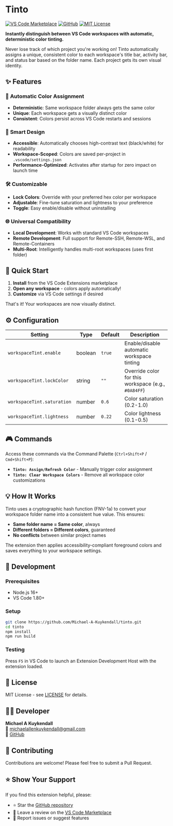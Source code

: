 # Tinto

[![VS Code Marketplace](https://img.shields.io/badge/VS%20Code-Marketplace-blue?logo=visual-studio-code)](https://marketplace.visualstudio.com/publishers/tinto)
[![GitHub](https://img.shields.io/badge/GitHub-tinto-blue?logo=github)](https://github.com/Michael-A-Kuykendall/tinto)
[![MIT License](https://img.shields.io/badge/License-MIT-yellow.svg)](https://opensource.org/licenses/MIT)

**Instantly distinguish between VS Code workspaces with automatic, deterministic color tinting.**

Never lose track of which project you're working on! Tinto automatically assigns a unique, consistent color to each workspace's title bar, activity bar, and status bar based on the folder name. Each project gets its own visual identity.

## ✨ Features

### 🎨 **Automatic Color Assignment**
- **Deterministic**: Same workspace folder always gets the same color
- **Unique**: Each workspace gets a visually distinct color
- **Consistent**: Colors persist across VS Code restarts and sessions

### 🎯 **Smart Design**
- **Accessible**: Automatically chooses high-contrast text (black/white) for readability
- **Workspace-Scoped**: Colors are saved per-project in `.vscode/settings.json`
- **Performance-Optimized**: Activates after startup for zero impact on launch time

### 🛠 **Customizable**
- **Lock Colors**: Override with your preferred hex color per workspace
- **Adjustable**: Fine-tune saturation and lightness to your preference
- **Toggle**: Easy enable/disable without uninstalling

### 🌐 **Universal Compatibility**
- **Local Development**: Works with standard VS Code workspaces
- **Remote Development**: Full support for Remote-SSH, Remote-WSL, and Remote-Containers
- **Multi-Root**: Intelligently handles multi-root workspaces (uses first folder)

## 🚀 Quick Start

1. **Install** from the VS Code Extensions marketplace
2. **Open any workspace** - colors apply automatically!
3. **Customize** via VS Code settings if desired

That's it! Your workspaces are now visually distinct.

## ⚙️ Configuration

| Setting | Type | Default | Description |
|---------|------|---------|-------------|
| `workspaceTint.enable` | boolean | `true` | Enable/disable automatic workspace tinting |
| `workspaceTint.lockColor` | string | `""` | Override color for this workspace (e.g., `#0A84FF`) |
| `workspaceTint.saturation` | number | `0.6` | Color saturation (0.2-1.0) |
| `workspaceTint.lightness` | number | `0.22` | Color lightness (0.1-0.5) |

## 🎮 Commands

Access these commands via the Command Palette (`Ctrl+Shift+P` / `Cmd+Shift+P`):

- **`Tinto: Assign/Refresh Color`** - Manually trigger color assignment
- **`Tinto: Clear Workspace Colors`** - Remove all workspace color customizations

## 💡 How It Works

Tinto uses a cryptographic hash function (FNV-1a) to convert your workspace folder name into a consistent hue value. This ensures:

- **Same folder name = Same color**, always
- **Different folders = Different colors**, guaranteed
- **No conflicts** between similar project names

The extension then applies accessibility-compliant foreground colors and saves everything to your workspace settings.

## 🔧 Development

### Prerequisites
- Node.js 16+
- VS Code 1.80+

### Setup
```bash
git clone https://github.com/Michael-A-Kuykendall/tinto.git
cd tinto
npm install
npm run build
```

### Testing
Press `F5` in VS Code to launch an Extension Development Host with the extension loaded.

## 📄 License

MIT License - see [LICENSE](LICENSE) for details.

## 👨‍💻 Developer

**Michael A Kuykendall**  
📧 [michaelallenkuykendall@gmail.com](mailto:michaelallenkuykendall@gmail.com)  
🐙 [GitHub](https://github.com/Michael-A-Kuykendall)

## 🤝 Contributing

Contributions are welcome! Please feel free to submit a Pull Request.

## ⭐ Show Your Support

If you find this extension helpful, please:
- ⭐ Star the [GitHub repository](https://github.com/Michael-A-Kuykendall/tinto)
- 📝 Leave a review on the [VS Code Marketplace](https://marketplace.visualstudio.com/publishers/tinto)
- 🐛 Report issues or suggest features
